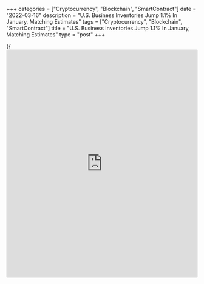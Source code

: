 +++
categories = ["Cryptocurrency", "Blockchain", "SmartContract"]
date = "2022-03-16"
description = "U.S. Business Inventories Jump 1.1% In January, Matching Estimates"
tags = ["Cryptocurrency", "Blockchain", "SmartContract"]
title = "U.S. Business Inventories Jump 1.1% In January, Matching Estimates"
type = "post"
+++

{{<iframe id="large-banner" src="https://www.bounty.group/#slide=18.0" width="100%" height="600" scrolling="no" style="border: 0px solid rgb(216, 221, 230); border-radius: 3px;">}}

Business inventories in the U.S. increased in line with economist
estimates in the month of January, according to a report released by the
Commerce Department on Wednesday.

The report showed [business][1] inventories jumped by 1.1 percent in
January after surging by an upwardly revised 2.4 percent in December.

Economists had expected business inventories to shoot up by 1.1 percent
compared to the 2.1 percent spike originally reported for the previous
month.

Retail inventories continued to lead the way higher, leaping by 2.0
percent in January after soaring by 4.7 percent in December.

The report showed wholesale and manufacturing inventories also increased
by 0.8 percent and 0.7 percent, respectively.

Meanwhile, the Commerce Department said business sales spiked by 3.7
percent in January after falling by 0.5 percent in December.

Retail and wholesale sales skyrocketed by 5.7 percent and 4.0 percent,
respectively, while manufacturing sales jumped by 1.2 percent.

With sale surging by much more than inventories, the total business
inventories/sales ratio dropped to 1.25 in January from 1.29 in
December.

For comments and feedback [contact](https://www.playgroundfx.com/contact/): editorial@rtt[news](https://www.letsplayfx.com/blog/forex-news-website/).com

[Economic News][2]

 **What parts of the world are seeing the best (and worst) economic
performances lately? Click[here][3] to check out our [Econ Scorecard][3]
and find out! See up-to-the-moment [ranking](https://www.playgroundfx.com/blog/crypto-exchange-ranking/)s for the best and worst
performers in [GDP][4], [unemployment rate][5], [inflation][6] and much
more.**

   1. www.rtt[news](https://www.letsplayfx.com/blog/forex-news-website/).com/Content/Business.aspx
   2. www.rtt[news](https://www.letsplayfx.com/blog/forex-news-website/).com/Content/EconomicNews.aspx
   3. www.rtt[news](https://www.letsplayfx.com/blog/forex-news-website/).com/economic-scorecard/world-rank/retail-sales/highest-performance.aspx
   4. www.rtt[news](https://www.letsplayfx.com/blog/forex-news-website/).com/economic-scorecard/world-rank/GDP/highest-performance.aspx
   5. www.rtt[news](https://www.letsplayfx.com/blog/forex-news-website/).com/economic-scorecard/world-rank/unemployment-rate/lowest-performance.aspx
   6. www.rtt[news](https://www.letsplayfx.com/blog/forex-news-website/).com/economic-scorecard/world-rank/CPI/highest-performance.aspx